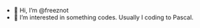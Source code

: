 - 👋 Hi, I’m @freeznot
- 👀 I’m interested in something codes. Usually I coding to Pascal.

<!---
freeznot/freeznot is a ✨ special ✨ repository because its `README.md` (this file) appears on your GitHub profile.
You can click the Preview link to take a look at your changes.
---> 
